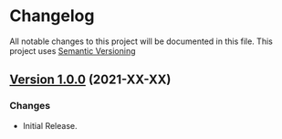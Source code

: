 # Changelog

All notable changes to this project will be documented in this file. This project uses [Semantic Versioning](https://semver.org/)

## [Version 1.0.0](https://github.com/donavanbecker/homebridge-switchbot/releases/tag/v0.0.1.0.0) (2021-XX-XX)

### Changes

- Initial Release.

